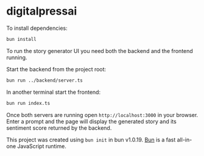 # digitalpressai

To install dependencies:

```bash
bun install
```

To run the story generator UI you need both the backend and the frontend running.

Start the backend from the project root:

```bash
bun run ../backend/server.ts
```

In another terminal start the frontend:

```bash
bun run index.ts
```

Once both servers are running open `http://localhost:3000` in your browser.
Enter a prompt and the page will display the generated story and its sentiment score returned by the backend.

This project was created using `bun init` in bun v1.0.19. [Bun](https://bun.sh) is a fast all-in-one JavaScript runtime.
